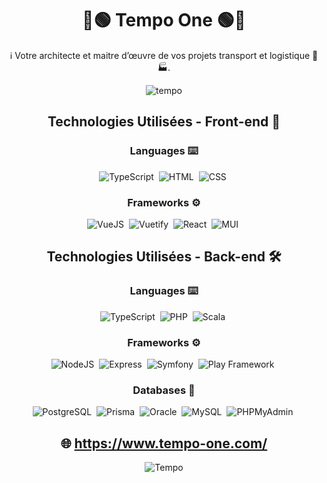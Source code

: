 <div align="center">
  
# 🔵🟢 Tempo One 🟢🔵

ℹ️ Votre architecte et maitre d’œuvre de vos projets transport et logistique 🚛 🏭.

![tempo](https://user-images.githubusercontent.com/78353572/161703600-820a7097-9392-49ea-bf02-9c869b1fca0e.png)

## Technologies Utilisées - Front-end 🎨
  
### Languages ⌨️
  
![TypeScript](https://img.shields.io/badge/-TypeScript-000?&logo=TypeScript)&nbsp;
![HTML](https://img.shields.io/badge/-HTML-000?&logo=HTML5)&nbsp;
![CSS](https://img.shields.io/badge/-CSS-000?&logo=CSS3)&nbsp;
  
### Frameworks ⚙️

![VueJS](https://img.shields.io/badge/-VueJS-000?&logo=Vue.js)&nbsp;
![Vuetify](https://img.shields.io/badge/-Vuetify-000?&logo=Vuetify)&nbsp;
![React](https://img.shields.io/badge/-React-000?&logo=React)&nbsp;
![MUI](https://img.shields.io/badge/-MUI-000?&logo=mui)&nbsp;
  
## Technologies Utilisées - Back-end 🛠
  
### Languages ⌨️
  
![TypeScript](https://img.shields.io/badge/-TypeScript-000?&logo=TypeScript)&nbsp;
![PHP](https://img.shields.io/badge/-PHP-000?&logo=php)&nbsp;
![Scala](https://img.shields.io/badge/-Scala-000?&logo=Scala)&nbsp;
  
### Frameworks ⚙️

![NodeJS](https://img.shields.io/badge/-NodeJS-000?&logo=Node.js)&nbsp;
![Express](https://img.shields.io/badge/-Express-000?&logo=express)&nbsp;
![Symfony](https://img.shields.io/badge/-Symfony-000?&logo=Symfony)&nbsp;
![Play Framework](https://img.shields.io/badge/-Play%20Framework-000?&logo=playframework)&nbsp;
  
### Databases 🐳

![PostgreSQL](https://img.shields.io/badge/-PostgreSQL-000?&logo=postgresql)&nbsp;
![Prisma](https://img.shields.io/badge/-Prisma-000?&logo=prisma)&nbsp;
![Oracle](https://img.shields.io/badge/-Oracle-000?&logo=oracle)&nbsp;
![MySQL](https://img.shields.io/badge/-MySQL-000?&logo=mysql)&nbsp;
![PHPMyAdmin](https://img.shields.io/badge/-PHPMyAdmin-000?&logo=phpmyadmin)&nbsp;
  

## 🌐 https://www.tempo-one.com/ 
  
![Tempo](https://user-images.githubusercontent.com/78353572/161705563-8cfb210a-0f08-48c6-887f-378eba8ec977.png)
  
</div>
  
